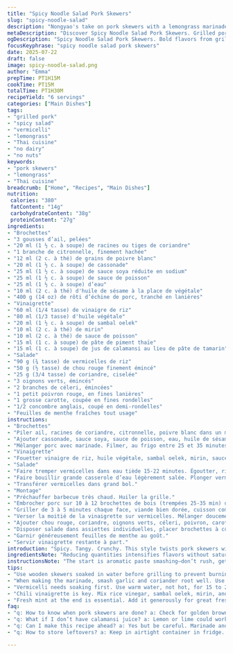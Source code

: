 ```yaml
---
title: "Spicy Noodle Salad Pork Skewers"
slug: "spicy-noodle-salad"
description: "Nongyao's take on pork skewers with a lemongrass marinade. Rice vermicelli salad, crunchy veggies, herbs. Sweet, sour, spicy balance. White pepper, tamarind kick. Grill pork quick, toss noodles with chili vinaigrette. Mint leaves finish. No nuts, dairy, eggs. Asian fusion, bold flavors. 6 servings."
metaDescription: "Discover Spicy Noodle Salad Pork Skewers. Grilled pork with lemongrass marinade, crunchy veggies, and tangy vinegar dressing blend."
ogDescription: "Spicy Noodle Salad Pork Skewers. Bold flavors from grilled pork skewers with a fresh noodle salad and zesty dressing."
focusKeyphrase: "spicy noodle salad pork skewers"
date: 2025-07-22
draft: false
image: spicy-noodle-salad.png
author: "Emma"
prepTime: PT1H15M
cookTime: PT15M
totalTime: PT1H30M
recipeYield: "6 servings"
categories: ["Main Dishes"]
tags:
- "grilled pork"
- "spicy salad"
- "vermicelli"
- "lemongrass"
- "Thai cuisine"
- "no dairy"
- "no nuts"
keywords:
- "pork skewers"
- "lemongrass"
- "Thai cuisine"
breadcrumb: ["Home", "Recipes", "Main Dishes"]
nutrition: 
 calories: "380"
 fatContent: "14g"
 carbohydrateContent: "38g"
 proteinContent: "27g"
ingredients:
- "Brochettes"
- "3 gousses d’ail, pelées"
- "20 ml (1 ½ c. à soupe) de racines ou tiges de coriandre"
- "1 branche de citronnelle, finement hachée"
- "12 ml (2 c. à thé) de grains de poivre blanc"
- "20 ml (1 ½ c. à soupe) de cassonade"
- "25 ml (1 ½ c. à soupe) de sauce soya réduite en sodium"
- "25 ml (1 ½ c. à soupe) de sauce de poisson"
- "25 ml (1 ½ c. à soupe) d’eau"
- "10 ml (2 c. à thé) d'huile de sésame à la place de végétale"
- "400 g (14 oz) de rôti d’échine de porc, tranché en lanières"
- "Vinaigrette"
- "60 ml (1/4 tasse) de vinaigre de riz"
- "80 ml (1/3 tasse) d'huile végétale"
- "20 ml (1 ½ c. à soupe) de sambal oelek"
- "10 ml (2 c. à thé) de mirin"
- "10 ml (2 c. à thé) de sauce de poisson"
- "15 ml (1 c. à soupe) de pâte de piment thaïe"
- "15 ml (1 c. à soupe) de jus de calamansi au lieu de pâte de tamarin"
- "Salade"
- "90 g (¾ tasse) de vermicelles de riz"
- "50 g (½ tasse) de chou rouge finement émincé"
- "25 g (3/4 tasse) de coriandre, ciselée"
- "3 oignons verts, émincés"
- "2 branches de céleri, émincées"
- "1 petit poivron rouge, en fines lanières"
- "1 grosse carotte, coupée en fines rondelles"
- "1/2 concombre anglais, coupé en demi-rondelles"
- "Feuilles de menthe fraîches tout usage"
instructions:
- "Brochettes"
- "Piler ail, racines de coriandre, citronnelle, poivre blanc dans un mortier. Pâte grossière mais homogène."
- "Ajouter cassonade, sauce soya, sauce de poisson, eau, huile de sésame. Mélanger bien."
- "Mélanger porc avec marinade. Filmer, au frigo entre 25 et 35 minutes (bien permettre goût pénétrant)."
- "Vinaigrette"
- "Fouetter vinaigre de riz, huile végétale, sambal oelek, mirin, sauce de poisson, pâte piment, jus calamansi ensemble. Mettre de côté."
- "Salade"
- "Faire tremper vermicelles dans eau tiède 15-22 minutes. Égoutter, rincer à l’eau froide."
- "Faire bouillir grande casserole d’eau légèrement salée. Plonger vermicelles 2-3 minutes, juste tendres. Égoutter, rincer à l’eau froide. Égoutter soigneusement."
- "Transférer vermicelles dans grand bol."
- "Montage"
- "Préchauffer barbecue très chaud. Huiler la grille."
- "Embrocher porc sur 10 à 12 brochettes de bois (trempées 25-35 min) ou métal."
- "Griller de 3 à 5 minutes chaque face, viande bien dorée, cuisson complète sans dessécher."
- "Verser la moitié de la vinaigrette sur vermicelles. Mélanger doucement, enrober toute la pâte."
- "Ajouter chou rouge, coriandre, oignons verts, céleri, poivron, carotte, concombre. Mélanger délicatement."
- "Disposer salade dans assiettes individuelles, placer brochettes à côté."
- "Garnir généreusement feuilles de menthe au goût."
- "Servir vinaigrette restante à part."
introduction: "Spicy. Tangy. Crunchy. This style twists pork skewers with lemongrass and white pepper sides. The pork, marinated briefly but intense–garlic, coriander root cover over smoky grill. Quick flame, charred spots, juicy inside. Vermicelli soaking up chili and tamarind notes, sharp vinegar cutting through oil. Red cabbage snaps against tender noodles and herbs erupt mouth-freshness. Mint back for cooling where heat lingers. A bit sweeter cassonade for balance. Thick chili paste meets tangy calamansi, a twist on tradition. All in all, a layered salad-meets-grill combo that plays with texture and taste, no dairy or nuts. Grab skewers, toss salad, eat hot or cold."
ingredientsNote: "Reducing quantities intensifies flavors without saturating. Switching oil to toasted sesame adds nuttiness, matching lemongrass citrus well. Calamansi juice replaces tamarind paste for sharp acidity and a subtle orange aroma, keeping the tang fresh. Cutting down vermicelli allows more veggie crunch, balancing carbs with fiber. Red cabbage instead of green makes the salad visually vibrant and adds extra bite. Use freshly ground white pepper for sharpness, a crucial aromatic note. Marinate pork no more than 35 minutes to avoid texture change; overnight is too much here. Use metal or soaked wooden skewers to avoid burning, brush grill before to prevent sticking. Pounding aromatics coaxes essential oils out for a punchier marinade. All components should be prepped before starting grill — multitasking keeps timing tight and flavors intact."
instructionsNote: "The start is aromatic paste smashing—don’t rush, get garlic and coriander root creamy. Add liquids, stir fully before tossing meat for full coverage. Chill max 35 min—key for texture and balance, not mushy. Meanwhile vinaigrette mixes fast, keep whisking so chili disperses evenly. Vermicelli needs soaking then boiling briefly—critical to get tenderness that resists sogginess once tossed with oil and vinegar. Drain well, no excess water. Heat grill high, oil grid to avoid pork sticking. Skewering takes patience: space pork pieces so heat cooks all sides. Flip evenly, 3 to 5 minutes each side for juicy doneness but some char. Toss half vinaigrette with noodles first so strands soak flavor uniformly. Add veggies last, fold gently to avoid breaking noodles. Serve finished salad with skewers, fresh mint on top adds floral freshness and cool contrast. Keep extra vinaigrette at table to adjust heat and acidity per bite."
tips:
- "Use wooden skewers soaked in water before grilling to prevent burning during high heat. Metal skewers are another option. Ensure spacing between pork pieces on skewers. This allows heat around all sides for even cooking. Keep the grill very hot. Check meat closely for doneness."
- "When making the marinade, smash garlic and coriander root well. Use a mortar and pestle for proper texture, create a creamy paste. Add wet ingredients slowly. Stir until mixed fully. Marinate pork for maximum 35 minutes for best texture. Longer will make it mushy."
- "Vermicelli needs soaking first. Use warm water, not hot, for 15 to 22 minutes. Then boil in lightly salted water for just 2 to 3 minutes. This gives the right tenderness. Rinse immediately after draining. Excess water ruins the dish."
- "Chili vinaigrette is key. Mix rice vinegar, sambal oelek, mirin, and other ingredients fast. Whisk constantly. Don’t skip any step here. Toss half with noodles first before adding veggies. This ensures every noodle absorbs the flavor. Mixing gently is crucial."
- "Fresh mint at the end is essential. Add it generously for great freshness. It cools the heat from chili. Use it liberally in serving. Garnish helps balance bold flavors. Keep some vinaigrette on the side for those who want extra kick or acidity."
faq:
- "q: How to know when pork skewers are done? a: Check for golden brown color, juices run clear. This means it's cooked through. Internal temp should reach around 145°F. Let rest a few minutes for juices to stabilize."
- "q: What if I don’t have calamansi juice? a: Lemon or lime could work instead. Both add acidity. But calamansi gives a special twist that's hard to replace. Experiment with equal parts to see how it changes flavor."
- "q: Can I make this recipe ahead? a: Yes but be careful. Marinade and prep salad components ahead keeps flavors fresh. But assemble only right before serving. Salad can't sit too long, for best texture eat within two hours."
- "q: How to store leftovers? a: Keep in airtight container in fridge. Good for up to 2 days. Can separate skewers from salad to maintain texture. Reheat pork if desired but will lose some juiciness."

---
```

